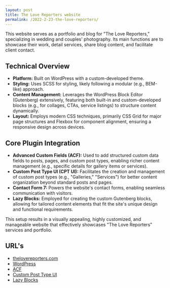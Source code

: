 ```yaml
---
layout: post
title: The Love Reporters website
permalink: /2022-2-23-the-love-reporters/
---
```


This website serves as a portfolio and blog for "The Love Reporters," specializing in wedding and couples' photography. Its main functions are to showcase their work, detail services, share blog content, and facilitate client contact.

## Technical Overview
- __Platform:__ Built on WordPress with a custom-developed theme.
- __Styling:__ Uses SCSS for styling, likely following a modular (e.g., BEM-like) approach.
- __Content Management:__ Leverages the WordPress Block Editor (Gutenberg) extensively, featuring both built-in and custom-developed blocks (e.g., for collages, CTAs, service listings) to structure content dynamically.
- __Layout:__ Employs modern CSS techniques, primarily CSS Grid for major page structures and Flexbox for component alignment, ensuring a responsive design across devices.

## Core Plugin Integration
- __Advanced Custom Fields (ACF):__ Used to add structured custom data fields to posts, pages, and custom post types, enabling richer content management (e.g., specific details for gallery items or services).
- __Custom Post Type UI (CPT UI):__ Facilitates the creation and management of custom post types (e.g., "Galleries," "Services") for better content organization beyond standard posts and pages.
- __Contact Form 7:__ Powers the website's contact forms, enabling seamless communication with visitors.
- __Lazy Blocks:__ Employed for creating the custom Gutenberg blocks, allowing for tailored content elements that fit the site's unique design and functional requirements.

This setup results in a visually appealing, highly customized, and manageable website that effectively showcases "The Love Reporters" services and portfolio.

## URL's
- [thelovereporters.com](https://thelovereporters.com/)
- [WordPress](https://wordpress.org/)
- [ACF](https://www.advancedcustomfields.com/)
- [Custom Post Type UI](https://hu.wordpress.org/plugins/custom-post-type-ui/)
- [Lazy Blocks](https://www.lazyblocks.com/)